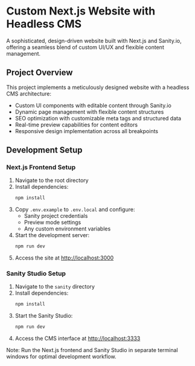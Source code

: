 # Custom Next.js Website with Headless CMS

A sophisticated, design-driven website built with Next.js and Sanity.io, offering a seamless blend of custom UI/UX and flexible content management.

## Project Overview

This project implements a meticulously designed website with a headless CMS architecture:

- Custom UI components with editable content through Sanity.io
- Dynamic page management with flexible content structures
- SEO optimization with customizable meta tags and structured data
- Real-time preview capabilities for content editors
- Responsive design implementation across all breakpoints

## Development Setup

### Next.js Frontend Setup

1. Navigate to the root directory
2. Install dependencies:
   ```bash
   npm install
   ```
3. Copy `.env.example` to `.env.local` and configure:
   - Sanity project credentials
   - Preview mode settings
   - Any custom environment variables
4. Start the development server:
   ```bash
   npm run dev
   ```
5. Access the site at [http://localhost:3000](http://localhost:3000)

### Sanity Studio Setup

1. Navigate to the `sanity` directory
2. Install dependencies:
   ```bash
   npm install
   ```
3. Start the Sanity Studio:
   ```bash
   npm run dev
   ```
4. Access the CMS interface at [http://localhost:3333](http://localhost:3333)

Note: Run the Next.js frontend and Sanity Studio in separate terminal windows for optimal development workflow.
